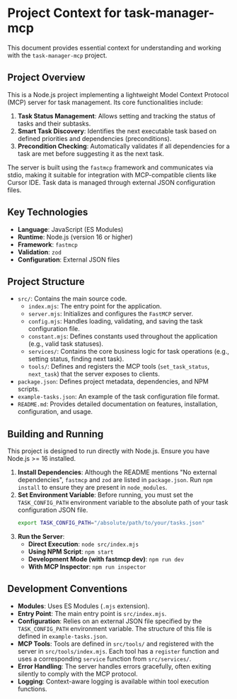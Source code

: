 # Project Context for task-manager-mcp

This document provides essential context for understanding and working with the `task-manager-mcp` project.

## Project Overview

This is a Node.js project implementing a lightweight Model Context Protocol (MCP) server for task management. Its core functionalities include:

1.  **Task Status Management**: Allows setting and tracking the status of tasks and their subtasks.
2.  **Smart Task Discovery**: Identifies the next executable task based on defined priorities and dependencies (preconditions).
3.  **Precondition Checking**: Automatically validates if all dependencies for a task are met before suggesting it as the next task.

The server is built using the `fastmcp` framework and communicates via stdio, making it suitable for integration with MCP-compatible clients like Cursor IDE. Task data is managed through external JSON configuration files.

## Key Technologies

*   **Language**: JavaScript (ES Modules)
*   **Runtime**: Node.js (version 16 or higher)
*   **Framework**: `fastmcp`
*   **Validation**: `zod`
*   **Configuration**: External JSON files

## Project Structure

*   `src/`: Contains the main source code.
    *   `index.mjs`: The entry point for the application.
    *   `server.mjs`: Initializes and configures the `FastMCP` server.
    *   `config.mjs`: Handles loading, validating, and saving the task configuration file.
    *   `constant.mjs`: Defines constants used throughout the application (e.g., valid task statuses).
    *   `services/`: Contains the core business logic for task operations (e.g., setting status, finding next task).
    *   `tools/`: Defines and registers the MCP tools (`set_task_status`, `next_task`) that the server exposes to clients.
*   `package.json`: Defines project metadata, dependencies, and NPM scripts.
*   `example-tasks.json`: An example of the task configuration file format.
*   `README.md`: Provides detailed documentation on features, installation, configuration, and usage.

## Building and Running

This project is designed to run directly with Node.js. Ensure you have Node.js >= 16 installed.

1.  **Install Dependencies**: Although the README mentions "No external dependencies", `fastmcp` and `zod` are listed in `package.json`. Run `npm install` to ensure they are present in `node_modules`.
2.  **Set Environment Variable**: Before running, you must set the `TASK_CONFIG_PATH` environment variable to the absolute path of your task configuration JSON file.
    ```bash
    export TASK_CONFIG_PATH="/absolute/path/to/your/tasks.json"
    ```
3.  **Run the Server**:
    *   **Direct Execution**: `node src/index.mjs`
    *   **Using NPM Script**: `npm start`
    *   **Development Mode (with fastmcp dev)**: `npm run dev`
    *   **With MCP Inspector**: `npm run inspector`

## Development Conventions

*   **Modules**: Uses ES Modules (`.mjs` extension).
*   **Entry Point**: The main entry point is `src/index.mjs`.
*   **Configuration**: Relies on an external JSON file specified by the `TASK_CONFIG_PATH` environment variable. The structure of this file is defined in `example-tasks.json`.
*   **MCP Tools**: Tools are defined in `src/tools/` and registered with the server in `src/tools/index.mjs`. Each tool has a `register` function and uses a corresponding `service` function from `src/services/`.
*   **Error Handling**: The server handles errors gracefully, often exiting silently to comply with the MCP protocol.
*   **Logging**: Context-aware logging is available within tool execution functions.